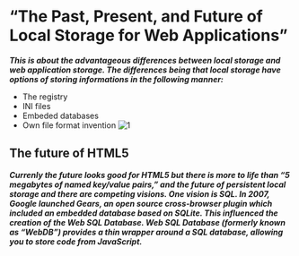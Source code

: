 # “The Past, Present, and Future of Local Storage for Web Applications”
***This is about the advantageous differences between local storage and web application storage. The differences being that local storage have options of storing informations in the following manner:***
+ The registry
+ INI files
+ Embeded databases
+ Own file format invention
![1](https://encrypted-tbn0.gstatic.com/images?q=tbn:ANd9GcQwjq7Tjyia6N9rJYNo3NmRpJ1_4UVYAx5hFE6F7OEyNJyj8WPP4sP2VX3d0xrBsvxTDik&usqp=CAU)

## The future of HTML5
***Currenly the future looks good for HTML5 but there is more to life than “5 megabytes of named key/value pairs,” and the future of persistent local storage and there are competing visions. One vision is SQL. In 2007, Google launched Gears, an open source cross-browser plugin which included an embedded database based on SQLite. This influenced the creation of the Web SQL Database. Web SQL Database (formerly known as “WebDB”) provides a thin wrapper around a SQL database, allowing you to store code from JavaScript.***